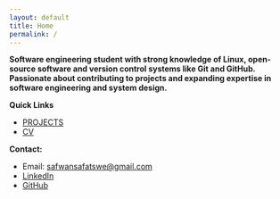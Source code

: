 ```yaml
---
layout: default
title: Home
permalink: /
---
```


**Software engineering student with strong knowledge of Linux, open-source software and version control systems like Git and GitHub. Passionate about contributing to projects and expanding expertise in software engineering and system design.**

**Quick Links**
- [PROJECTS](/projects/)
- [CV](/cv/)

**Contact:**  
- Email: [safwansafatswe@gmail.com](mailto:safwansafatswe@gmail.com)  
- [LinkedIn](https://www.linkedin.com/in/sfwnsft)
- [GitHub](https://github.com/sfwnsft)
